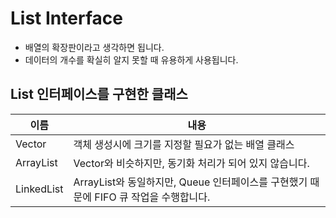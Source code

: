 # List Interface
* 배열의 확장판이라고 생각하면 됩니다.
* 데이터의 개수를 확실히 알지 못할 때 유용하게 사용됩니다.

## List 인터페이스를 구현한 클래스
이름 | 내용
-----|-----
Vector | 객체 생성시에 크기를 지정할 필요가 없는 배열 클래스
ArrayList | Vector와 비슷하지만, 동기화 처리가 되어 있지 않습니다.
LinkedList | ArrayList와 동일하지만, Queue 인터페이스를 구현했기 때문에 FIFO 큐 작업을 수행합니다.